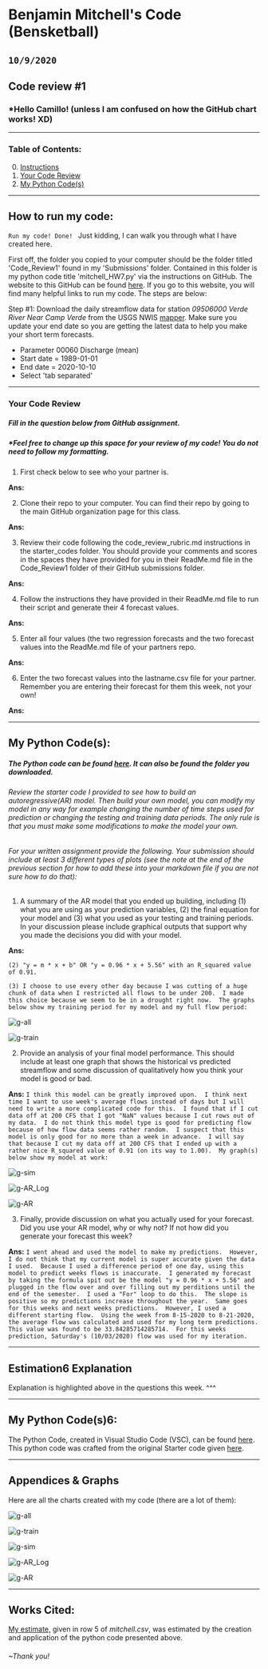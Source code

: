# Benjamin Mitchell's Code (Bensketball)
## `10/9/2020`
## Code review #1

### *Hello Camillo! (unless I am confused on how the GitHub chart works! XD)

___
### Table of Contents:
0. [ Instructions](#inst)
1. [ Your Code Review](#rev)
2. [ My Python Code(s)](#cod)

___
<a name="inst"></a>
## How to run my code:
`Run my code! Done!
`
Just kidding, I can walk you through what I have created here.

First off, the folder you copied to your computer should be the folder titled 'Code_Review1' found in my 'Submissions' folder.  Contained in this folder is my python code title 'mitchell_HW7.py' via the instructions on GitHub.  The website to this GitHub can be found [here](Code_Review1).  If you go to this website, you will find many helpful links to run my code.  The steps are below:

Step #1: Download the daily streamflow data for station *09506000 Verde River Near Camp Verde* from the USGS NWIS [mapper](https://maps.waterdata.usgs.gov/mapper/).  Make sure you update your end date so you are getting the latest data to help you make your short term forecasts.  
   - Parameter 00060 Discharge (mean)
   - Start date = 1989-01-01
   - End date = 2020-10-10
   - Select 'tab separated'

___
<a name="rev"></a>
### Your Code Review
##### Fill in the question below from GitHub assignment.
##### *Feel free to change up this space for your review of my code!  You do not need to follow my formatting.

1. First check below to see who your partner is.

  **Ans:**
  `
  `

2. Clone their repo to your computer. You can find their repo by going to the main GitHub organization page for this class.

  **Ans:**
  `
  `

3. Review their code following the code_review_rubric.md instructions in the starter_codes folder. You should provide your comments and scores in the spaces they have provided for you in their ReadMe.md file in the Code_Review1 folder of their GitHub submissions folder.

  **Ans:**
  `
  `

4. Follow the instructions they have provided in their ReadMe.md file to run their script and generate their 4 forecast values.

  **Ans:**
  `
  `

5. Enter all four values (the two regression forecasts and the two forecast values into the ReadMe.md file of your partners repo.

  **Ans:**
  `
  `

6. Enter the two forecast values into the lastname.csv file for your partner. Remember you are entering their forecast for them this week, not your own!

  **Ans:**
  `
  `




___
<a name="cod"></a>
## My Python Code(s):

##### The Python code can be found [here](../Code_Review1/mitchell_HW7.py).  It can also be found the folder you downloaded.

###### Review the starter code I provided to see how to build an autoregressive(AR) model. Then build your own model, you can modify my model in any way for example changing the number of time steps used for prediction or changing the testing and training data periods. The only rule is that you must make some modifications to make the model your own.

###### For your written assignment provide the following. Your submission should include at least 3 different types of plots (see the note at the end of the previous section for how to add these into your markdown file if you are not sure how to do that):

1. A summary of the AR model that you ended up building, including (1) what you are using as your prediction variables, (2) the final equation for your model and (3) what you used as your testing and training periods. In your discussion please include graphical outputs that support why you made the decisions you did with your model.

**Ans:**


`(2) "y = m * x + b" OR "y = 0.96 * x + 5.56" with an R_squared value of 0.91.
`

`(3) I choose to use every other day because I was cutting of a huge chunk of data when I restricted all flows to be under 200.  I made this choice because we seem to be in a drought right now.  The graphs below show my training period for my model and my full flow period:
`

![g-all](../assignment_6/graphs/Observed_Flow_All.png "Observed_Flow_All")

![g-train](../assignment_6/graphs/Observed_Flow_Train.png "Observed_Flow_Train")


2. Provide an analysis of your final model performance. This should include at least one graph that shows the historical vs predicted streamflow and some discussion of qualitatively how you think your model is good or bad.

**Ans:**
`I think this model can be greatly improved upon.  I think next time I want to use week's average flows instead of days but I will need to write a more complicated code for this.  I found that if I cut data off at 200 CFS that I got "NaN" values because I cut rows out of my data.  I do not think this model type is good for predicting flow because of how flow data seems rather random.  I suspect that this model is only good for no more than a week in advance.  I will say that because I cut my data off at 200 CFS that I ended up with a rather nice R_squared value of 0.91 (on its way to 1.00).  My graph(s) below show my model at work:
`

![g-sim](../assignment_6/graphs/Observed_Flow_Sim.png "Observed_Flow_Sim")

![g-AR_Log](../assignment_6/graphs/AR_Log.png "AR_Log")

![g-AR](../assignment_6/graphs/AR.png "AR")


3. Finally, provide discussion on what you actually used for your forecast. Did you use your AR model, why or why not? If not how did you generate your forecast this week?

**Ans:**
`I went ahead and used the model to make my predictions.  However, I do not think that my current model is super accurate given the data I used.  Because I used a difference period of one day, using this model to predict weeks flows is inaccurate.  I generated my forecast by taking the formula spit out be the model "y = 0.96 * x + 5.56" and plugged in the flow over and over filling out my perditions until the end of the semester.  I used a "For" loop to do this.  The slope is positive so my predictions increase throughout the year.  Same goes for this weeks and next weeks predictions.  However, I used a different starting flow.  Using the week from 8-15-2020 to 8-21-2020, the average flow was calculated and used for my long term predictions.  This value was found to be 33.84285714285714.  For this weeks prediction, Saturday's (10/03/2020) flow was used for my iteration.
`

___
<a name="est"></a>
## Estimation6 Explanation

Explanation is highlighted above in the questions this week. ^^^

___
<a name="cod"></a>
## My Python Code(s)6:

The Python Code, created in Visual Studio Code (VSC), can be found [here](../assignment_6/week6_matplotlib_starter_BM.py).  This python code was crafted from the original Starter code given [here](../Orig_Starter_Codes_BM/week6_matplotlib_starter.py).

___
<a name="apd"></a>
## Appendices & Graphs
Here are all the charts created with my code (there are a lot of them):

![g-all](../assignment_6/graphs/Observed_Flow_All.png "Observed_Flow_All")

![g-train](../assignment_6/graphs/Observed_Flow_Train.png "Observed_Flow_Train")

![g-sim](../assignment_6/graphs/Observed_Flow_Sim.png "Observed_Flow_Sim")

![g-AR_Log](../assignment_6/graphs/AR_Log.png "AR_Log")

![g-AR](../assignment_6/graphs/AR.png "AR")

___
<a name="cit"></a>
## Works Cited:

[My estimate,](https://github.com/HAS-Tools-Fall2020/forecasting/blob/master/forecast_entries/mitchell.csv) given in row 5 of *mitchell.csv*, was estimated by the creation and application of the python code presented above.  
###### ~Thank you!
